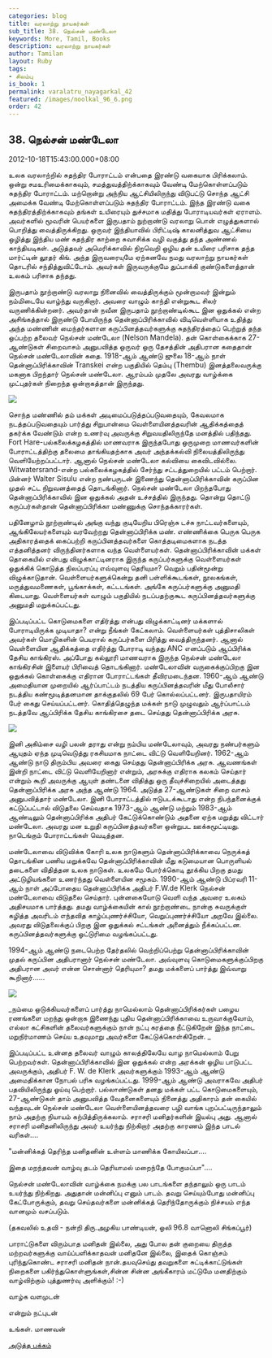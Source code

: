 ```yaml
---
categories: blog
title: வரலாற்று நாயகர்கள்
sub_title: 38. நெல்சன் மண்டேலா
keywords: More, Tamil, Books
description: வரலாற்று நாயகர்கள்
author: Tamilan
layout: Ruby
tags:
- சிலம்பு
is_book: 1
permalink: varalatru_nayagarkal_42
featured: /images/noolkal_96_6.png
order: 42
---
```



## 38. நெல்சன் மண்டேலா

2012-10-18T15:43:00.000+08:00

உலக வரலாற்றில் சுதந்திர போராட்டம் என்பதை இரண்டு வகையாக பிரிக்கலாம். ஒன்று சமஉரிமைக்காகவும், சமத்துவத்திற்க்காகவும் வேண்டி மேற்கொள்ளப்படும் சுதந்திர போராட்டம். மற்றொன்று அந்நிய ஆட்சியிலிருந்து விடுபட்டு சொந்த ஆட்சி அமைக்க வேண்டி மேற்கொள்ளப்படும் சுதந்திர போராட்டம். இந்த இரண்டு வகை சுதந்திரத்திற்க்காகவும் தங்கள் உயிரையும் துச்சமாக மதித்து போராடியவர்கள் ஏராளம். அவர்களில் மூவரின் பெயர்களை இருபதாம் நுற்றாண்டு வரலாறு பொன் எழுத்துகளால் பொறித்து வைத்திருக்கிறது. ஒருவர் இந்தியாவில் பிரிட்டிஷ் காலனித்துவ ஆட்சியை ஒழித்து இந்திய மண் சுதந்திர காற்றை சுவாசிக்க வழி வகுத்து தந்த அண்ணல் காந்தியடிகள். அடுத்தவர் அமெரிக்காவில் நிறவெறி ஒழிய தன் உயிரை பரிசாக தந்த மார்ட்டின் லூதர் கிங். அந்த இருவரையுமே ஏற்கனவே நமது வரலாற்று நாயகர்கள் தொடரில் சந்தித்துவிட்டோம். அவர்கள் இருவருக்குமே துப்பாக்கி குண்டுகளைத்தான் உலகம் பரிசாக தந்தது.

இருபதாம் நூற்றாண்டு வரலாறு நினைவில் வைத்திருக்கும் மூன்றாமவர் இன்றும் நம்மிடையே வாழ்ந்து வருகிறார். அவரை வாழும் காந்தி என்றுகூட சிலர் வருணிக்கின்றனர். அவர்தான் நவீன இருபதாம் நூற்றாண்டில்கூட இன ஒதுக்கல் என்ற அசிங்கத்தால் இருண்டு போயிருந்த தென்னாப்பிரிக்காவில் விடிவெள்ளியாக உதித்து அந்த மண்ணின் மைந்தர்களான கருப்பினத்தவர்களுக்கு சுதந்திரத்தைப் பெற்றுத் தந்த ஒப்பற்ற தலைவர் நெல்சன் மண்டேலா (Nelson Mandela). தன் கொள்கைக்காக 27-ஆண்டுகள் சிறைவாசம் அனுபவித்த ஒருவர் ஒரு தேசத்தின் அதிபரான கதைதான் நெல்சன் மண்டேலாவின் கதை. 1918-ஆம் ஆண்டு ஜுலை 18-ஆம் நாள் தென்னாப்பிரிக்காவின் Transkei என்ற பகுதியில் தெம்பு (Thembu) இனத்தலைவருக்கு மகனாக பிறந்தார் நெல்சன் மண்டேலா. ஆரம்பம் முதலே அவரது வாழ்க்கை முட்புதர்கள் நிறைந்த ஒன்றாகத்தான் இருந்தது.

![](http://3.bp.blogspot.com/-K_u8Sz-WiGg/UHA2DbumCxI/AAAAAAAACbo/9K4K5GjILeE/s1600/170px-Young_Mandela.jpg)

சொந்த மண்ணில் தம் மக்கள் அடிமைப்படுத்தப்படுவதையும், கேவலமாக நடத்தப்படுவதையும் பார்த்து சிறுபான்மை வெள்ளையினத்தவரின் ஆதிக்கத்தைத் தகர்க்க வேண்டும் என்ற உணர்வு அவருக்கு சிறுவயதிலிருந்தே மனத்தில் பதிந்தது. Fort Hare-பல்கலைக்கழகத்தில் மாணவராக இருந்தபோது ஒருமுறை மாணவர்களின் போராட்டத்திற்கு தலைமை தாங்கியதற்காக அவர் அந்தக்கல்வி நிலையத்திலிருந்து வெளியேற்றப்பட்டார். ஆனால் நெல்சன் மண்டேலா கல்வியை கைவிடவில்லை. Witwatersrand-என்ற பல்கலைக்கழகத்தில் சேர்ந்து சட்டத்துறையில் பட்டம் பெற்றார். பின்னர் Walter Sisulu என்ற நண்பருடன் இணைந்து தென்னாப்பிரிக்காவின் கருப்பின முதல் சட்ட நிறுவனத்தைத் தொடங்கினார். நெல்சன் மண்டேலா பிறந்தபோது தென்னாப்பிரிக்காவில் இன ஒதுக்கல் அதன் உச்சத்தில் இருந்தது. தொன்று தொட்டு கருப்பர்கள்தான் தென்னாப்பிரிக்கா மண்ணுக்கு சொந்தக்காரர்கள்.

பதினேழாம் நூற்றாண்டில் அங்கு வந்து குடியேறிய பிரெஞ்சு டச்சு நாட்டவர்களையும், ஆங்கிலேயர்களையும் வரவேற்றது தென்னாப்பிரிக்க மண். எண்ணிக்கை பெருக பெருக அதிகாரத்தைக் கைப்பற்றி கருப்பினத்தவர்களை கொத்தடிமைகளாக நடத்த எத்தனித்தனர் விருந்தினர்களாக வந்த வெள்ளையர்கள். தென்னாப்பிரிக்காவின் மக்கள் தொகையில் என்பது விழுக்காட்டினராக இருந்த கருப்பர்களுக்கு வெள்ளையர்கள் ஒதுக்கிக் கொடுத்த நிலப்பரப்பு எவ்வுளவு தெரியுமா? வெறும் பதின்மூன்று விழுக்காடுதான். வெள்ளையர்களுக்கென்று தனி பள்ளிக்கூடங்கள், நூலகங்கள், மருத்துவமணைகள், பூங்காக்கள், கட்டடங்கள். அங்கே கருப்பர்களுக்கு அனுமதி கிடையாது. வெள்ளையர்கள் வாழும் பகுதியில் நடப்பதற்குகூட கருப்பினத்தவர்களுக்கு அனுமதி மறுக்கப்பட்டது.

இப்படிப்பட்ட கொடுமைகளை எதிர்த்து என்பது விழுக்காட்டினர் மக்களால் போராடியிருக்க முடியாதா? என்று நீங்கள் கேட்கலாம். வெள்ளையர்கள் புத்திசாலிகள் அவர்கள் மொழிகளின் பெயரால் கருப்பர்களை பிரித்து வைத்திருந்தனர். ஆனால் வெள்ளையின ஆதிக்கத்தை எதிர்த்து போராடி வந்தது ANC எனப்படும் ஆப்பிரிக்க தேசிய காங்கிரஸ். அப்போது கல்லூரி மாணவராக இருந்த நெல்சன் மண்டேலா காங்கிரசின் இளையர் பிரிவைத் தொடங்கினார். மண்டேலாவின் வருகைக்குப்பிறகு இன ஒதுக்கல் கொள்கைக்கு எதிரான போராட்டங்கள் தீவிரமடைந்தன. 1960-ஆம் ஆண்டு அமைதியான முறையில் ஆர்ப்பாட்டம் நடத்திய கருப்பினத்தவரின் மீது போலீசார் நடத்திய கண்மூடித்தனமான தாக்குதலில் 69 பேர் கொல்லப்பட்டனர். இருபதாயிரம் பேர் கைது செய்யப்பட்டனர். கொதித்தெழுந்த மக்கள் நாடு முழுவதும் ஆர்ப்பாட்டம் நடத்தவே ஆப்பிரிக்க தேசிய காங்கிரசை தடை செய்தது தென்னாப்பிரிக்க அரசு.

![](http://1.bp.blogspot.com/-BXIlSzGDhQQ/UHA2PAZRLJI/AAAAAAAACbw/hkfpRX5BArQ/s320/heads10-1.png)

இனி அகிம்சை வழி பலன் தராது என்று நம்பிய மண்டேலாவும், அவரது நண்பர்களும் ஆயுதம் ஏந்த முடிவெடுத்து ரகசியமாக நாட்டை விட்டு வெளியேறினர். 1962-ஆம் ஆண்டு நாடு திரும்பிய அவரை கைது செய்தது தென்னாப்பிரிக்க அரசு. ஆவணங்கள் இன்றி நாட்டை விட்டு வெளியேறினார் என்றும், அரசுக்கு எதிராக கலகம் செய்தார் என்றும் கூறி அவருக்கு ஆயுள் தண்டனை விதித்து ஒரு தீவுச்சிறையில் அடைத்தது தென்னாப்பிரிக்க அரசு அந்த ஆண்டு 1964. அடுத்த 27-ஆண்டுகள் சிறை வாசம் அனுபவித்தார் மண்டேலா. இனி போராட்டத்தில் ஈடுபடக்கூடாது என்ற நிபந்தனைக்குக் கட்டுப்பட்டால் விடுதலை செய்வதாக 1973-ஆம் ஆண்டு மற்றும் 1983-ஆம் ஆண்டிலும் தென்னாப்பிரிக்க அதிபர் கேட்டுக்கொண்டும் அதனை ஏற்க மறுத்து விட்டார் மண்டேலா. அவரது மன உறுதி கருப்பினத்தவர்களை ஒன்றுபட ஊக்கமூட்டியது. நாடெங்கும் போராட்டங்கள் வெடித்தன.

மண்டேலாவை விடுவிக்க கோரி உலக நாடுகளும் தென்னாப்பிரிக்காவை நெருக்கத் தொடங்கின பணிய மறுக்கவே தென்னாப்பிரிக்காவின் மீது கடுமையான பொருளியல் தடைகளை விதித்தன உலக நாடுகள். உலகமே போர்க்கொடி தூக்கிய பிறகு தமது அட்டுழியங்களை உணர்ந்தது வெள்ளையின சமூகம். 1990-ஆம் ஆண்டு பிப்ரவரி 11-ஆம் நாள் அப்போதைய தென்னாப்பிரிக்க அதிபர் F.W.de Klerk நெல்சன் மண்டேலாவை விடுதலை செய்தார். புன்னகையோடு வெளி வந்த அவரை உலகம் அதிசயமாக பார்த்தது. தமது வாழ்க்கையின் கால் நூற்றாண்டை நான்கு சுவருக்குள் கழித்த அவரிடம் எந்தவித காழ்ப்புணர்ச்சியோ, வெறுப்புணர்ச்சியோ அறவே இல்லை. அவரது விடுதலைக்குப் பிறகு இன ஒதுக்கல் சட்டங்கள் அனைத்தும் நீக்கப்பட்டன. கருப்பினத்தவர்களுக்கு ஓட்டுரிமை வழங்கப்பட்டது.

1994-ஆம் ஆண்டு நடைபெற்ற தேர்தலில் வெற்றிப்பெற்று தென்னாப்பிரிக்காவின் முதல் கருப்பின அதிபரானார் நெல்சன் மண்டேலா. அவ்வுளவு கொடுமைகளுக்குப்பிறகு அதிபரான அவர் என்ன சொன்னார் தெரியுமா? தமது மக்களைப் பார்த்து இவ்வாறு கூறினார்......

![](http://2.bp.blogspot.com/-oyrY4edLBoI/UHA2YpWNuII/AAAAAAAACb4/MZBNVCuKLSk/s320/Mandela__Nelson-speaking.jpg)

_நம்மை ஒடுக்கியவர்களைப் பார்த்து நாமெல்லாம் தென்னாப்பிரிக்கர்கள் பழைய ரணங்களை மறந்து ஒன்றாக இணைந்து புதிய தென்னாப்பிரிக்காவை உருவாக்குவோம், எல்லா கட்சிகளின் தலைவர்களுக்கும் நான் நட்பு கரத்தை நீட்டுகிறேன் இந்த நாட்டை மறுநிர்மாணம் செய்ய உதவுமாறு அவர்களை கேட்டுக்கொள்கிறேன். _

இப்படிப்பட்ட உன்னத தலைவர் வாழும் காலத்திலேயே வாழ நாமெல்லாம் பேறு பெற்றவர்கள். தென்னாப்பிரிக்காவில் இன ஒதுக்கல் என்ற அரக்கன் ஒழிய பாடுபட்ட அவருக்கும், அதிபர் F. W. de Klerk அவர்களுக்கும் 1993-ஆம் ஆண்டு அமைதிக்கான நோபல் பரிசு வழங்கப்பட்டது. 1999-ஆம் ஆண்டு அவராகவே அதிபர் பதவியிலிருந்து ஓய்வு பெற்றார். பல்லாண்டுகள் தனது மக்கள் பட்ட கொடுமைகளையும், 27-ஆண்டுகள் தாம் அனுபவித்த வேதனைகளையும் நினைத்து அதிகாரம் தன் கையில் வந்தவுடன் நெல்சன் மண்டேலா வெள்ளையினத்தவரை பழி வாங்க புறப்பட்டிருந்தாலும் நாம் அதற்கு நியாயம் கற்பித்திருக்கலாம். சராசரி மனிதர்களின் இயல்பு அது. ஆனால் சராசரி மனிதனிலிருந்து அவர் உயர்ந்து நிற்கிறார் அதற்கு காரணம் இந்த பாடல் வரிகள்....

"மன்னிக்கத் தெரிந்த மனிதனின் உள்ளம் மாணிக்க கோயிலப்பா....

இதை மறந்தவன் வாழ்வு தடம் தெரியாமல் மறைந்தே போகுமப்பா"....

நெல்சன் மண்டேலாவின் வாழ்க்கை நமக்கு பல பாடங்களை தந்தாலும் ஒரு பாடம் உயர்ந்து நிற்கிறது. அதுதான் மன்னிப்பு எனும் பாடம். தவறு செய்யும்போது மன்னிப்பு கேட்போருக்கும், தவறு செய்தவர்களை மன்னிக்கத் தெரிந்தோருக்கும் நிச்சயம் எந்த வானமும் வசப்படும்.

(தகவலில் உதவி - நன்றி திரு.அழகிய பாண்டியன், ஒலி 96.8 வானொலி சிங்கப்பூர்)

பாராட்டுகளை விரும்பாத மனிதன் இல்லை, அது போல தன் குறையை திருத்த மற்றவர்களுக்கு வாய்ப்பளிக்காதவன் மனிதனே இல்லை, இதைக் கொஞ்சம் புரிந்துகொண்ட சராசரி மனிதன் நான்.தயவுசெய்து தவறுகளை சுட்டிக்காட்டுங்கள் நிறைகளை பகிர்ந்துகொள்ளுங்கள்,சின்ன சின்ன அங்கீகாரம் மட்டுமே மனதிற்கும் வாழ்விற்கும் புத்துணர்வு அளிக்கும்! :-)

வாழ்க வளமுடன்

என்றும் நட்புடன்

உங்கள். மாணவன்

[அடுத்த பக்கம்](varalatru_nayagarkal_43)